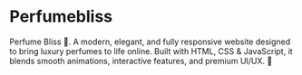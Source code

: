 # Perfumebliss
 Perfume Bliss 🌸. A modern, elegant, and fully responsive website designed to bring luxury perfumes to life online. Built with HTML, CSS &amp; JavaScript, it blends smooth animations, interactive features, and premium UI/UX. 🚀
